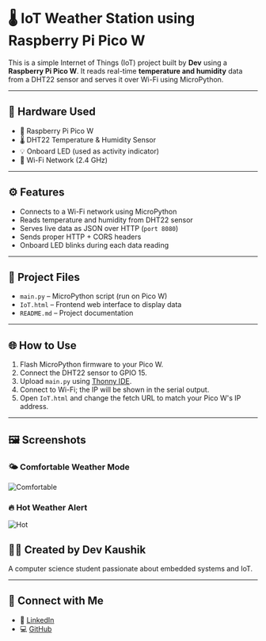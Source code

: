 # 🌡️ IoT Weather Station using Raspberry Pi Pico W

This is a simple Internet of Things (IoT) project built by **Dev** using a **Raspberry Pi Pico W**. It reads real-time **temperature and humidity** data from a DHT22 sensor and serves it over Wi-Fi using MicroPython.

---

## 🔧 Hardware Used
- 🧠 Raspberry Pi Pico W
- 🌡️ DHT22 Temperature & Humidity Sensor
- 💡 Onboard LED (used as activity indicator)
- 📶 Wi-Fi Network (2.4 GHz)

---

## ⚙️ Features
- Connects to a Wi-Fi network using MicroPython
- Reads temperature and humidity from DHT22 sensor
- Serves live data as JSON over HTTP (`port 8080`)
- Sends proper HTTP + CORS headers
- Onboard LED blinks during each data reading

---

## 📁 Project Files
- `main.py` – MicroPython script (run on Pico W)
- `IoT.html` – Frontend web interface to display data
- `README.md` – Project documentation

---

## 🌐 How to Use
1. Flash MicroPython firmware to your Pico W.
2. Connect the DHT22 sensor to GPIO 15.
3. Upload `main.py` using [Thonny IDE](https://thonny.org/).
4. Connect to Wi-Fi; the IP will be shown in the serial output.
5. Open `IoT.html` and change the fetch URL to match your Pico W's IP address.

---

## 🖼️ Screenshots

### 🌤 Comfortable Weather Mode
![Comfortable](https://raw.githubusercontent.com/Deox00/iot-weather-station/main/Screenshot%202025-05-13%20114723.png)

### 🔥 Hot Weather Alert
![Hot](https://raw.githubusercontent.com/Deox00/iot-weather-station/main/Screenshot%202025-05-13%20160115.png)


## 🙋‍♂️ Created by Dev Kaushik

A computer science student passionate about embedded systems and IoT.

---

## 🔗 Connect with Me
- 💼 [LinkedIn](https://www.linkedin.com/in/dev-kaushik-607784337/)
- 💻 [GitHub](https://github.com/Deox00)
